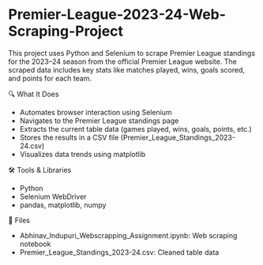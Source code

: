 # Premier-League-2023-24-Web-Scraping-Project
This project uses Python and Selenium to scrape Premier League standings for the 2023–24 season from the official Premier League website. The scraped data includes key stats like matches played, wins, goals scored, and points for each team.

🔍 What It Does
- Automates browser interaction using Selenium
- Navigates to the Premier League standings page
- Extracts the current table data (games played, wins, goals, points, etc.)
- Stores the results in a CSV file (Premier_League_Standings_2023-24.csv)
- Visualizes data trends using matplotlib

🛠️ Tools & Libraries
- Python
- Selenium WebDriver
- pandas, matplotlib, numpy

📁 Files
- Abhinav_Indupuri_Webscrapping_Assignment.ipynb: Web scraping notebook
- Premier_League_Standings_2023-24.csv: Cleaned table data
